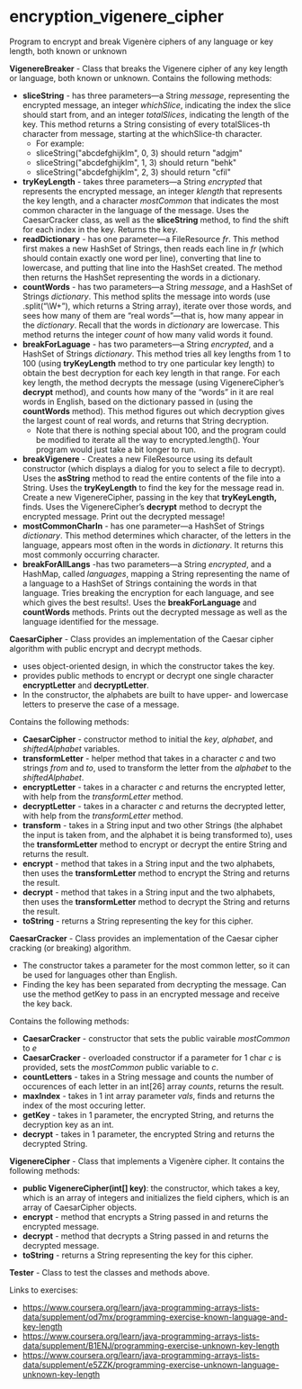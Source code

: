 # encryption_vigenere_cipher
Program to encrypt and break Vigenère ciphers of any language or key length, both known or unknown

<b>VigenereBreaker</b> - Class that breaks the Vigenere cipher of any key length or language, both known or unknown. Contains the following methods:
* <b>sliceString</b> - has three parameters—a String *message*, representing the encrypted message, an integer *whichSlice*, indicating the index the slice should start from, and an integer *totalSlices*, indicating the length of the key. This method returns a String consisting of every totalSlices-th character from message, starting at the whichSlice-th character.
  * For example:
  * sliceString("abcdefghijklm", 0, 3) should return "adgjm"
  * sliceString("abcdefghijklm", 1, 3) should return "behk"
  * sliceString("abcdefghijklm", 2, 3) should return "cfil"
* <b>tryKeyLength</b> - takes three parameters—a String *encrypted* that represents the encrypted message, an integer *klength* that represents the key length, and a character *mostCommon* that indicates the most common character in the language of the message. Uses the CaesarCracker class, as well as the <b>sliceString</b> method, to find the shift for each index in the key. Returns the key.
* <b>readDictionary</b> - has one parameter—a FileResource *fr*. This method first makes a new HashSet of Strings, then reads each line in *fr* (which should contain exactly one word per line), converting that line to lowercase, and putting that line into the HashSet created. The method then returns the HashSet representing the words in a dictionary. 
* <b>countWords</b> - has two parameters—a String *message*, and a HashSet of Strings *dictionary*. This method splits the message into words (use .split(“\\W+”), which returns a String array), iterate over those words, and sees how many of them are “real words”—that is, how many appear in the *dictionary*. Recall that the words in *dictionary* are lowercase. This method returns the integer *count* of how many valid words it found.
* <b>breakForLaguage</b> - has two parameters—a String *encrypted*, and a HashSet of Strings *dictionary*. This method tries all key lengths from 1 to 100 (using <b>tryKeyLength</b> method to try one particular key length) to obtain the best decryption for each key length in that range. For each key length, the method decrypts the message (using VigenereCipher’s <b>decrypt</b> method), and counts how many of the “words” in it are real words in English, based on the dictionary passed in (using the <b>countWords</b> method). This method figures out which decryption gives the largest count of real words, and returns that String decryption. 
  * Note that there is nothing special about 100, and the program could be modified to iterate all the way to encrypted.length(). Your program would just take a bit longer to run.
* <b>breakVigenere</b> - Creates a new FileResource using its default constructor (which displays a dialog for you to select a file to decrypt). Uses the <b>asString</b> method to read the entire contents of the file into a String. Uses the <b>tryKeyLength</b> to find the key for the message read in. Create a new VigenereCipher, passing in the key that <b>tryKeyLength,</b> finds. Uses the VigenereCipher’s <b>decrypt</b> method to decrypt the encrypted message. Print out the decrypted message!
* <b>mostCommonCharIn</b> - has one parameter—a HashSet of Strings *dictionary*. This method determines which character, of the letters in the language, appears most often in the words in *dictionary*. It returns this most commonly occurring character.
* <b>breakForAllLangs</b> -has two parameters—a String *encrypted*, and a HashMap, called *languages*, mapping a String representing the name of a language to a HashSet of Strings containing the words in that language. Tries breaking the encryption for each language, and see which gives the best results!. Uses the <b>breakForLanguage</b> and <b>countWords</b> methods. Prints out the decrypted message as well as the language identified for the message.

<b>CaesarCipher</b> - Class provides an implementation of the Caesar cipher algorithm with public encrypt and decrypt methods.
* uses object-oriented design, in which the constructor takes the key.
* provides public methods to encrypt or decrypt one single character <b>encryptLetter</b> and <b>decryptLetter</b>.
* In the constructor, the alphabets are built to have upper- and lowercase letters to preserve the case of a message.

Contains the following methods:
* <b>CaesarCipher</b> - constructor method to initial the *key*, *alphabet*, and *shiftedAlphabet* variables.
* <b>transformLetter</b> - helper method that takes in a character *c* and two strings *from* and *to*, used to transform the letter from the *alphabet* to the *shiftedAlphabet*.
* <b>encryptLetter</b> - takes in a character *c* and returns the encrypted letter, with help from the *transformLetter* method.
* <b>decryptLetter</b> - takes in a character *c* and returns the decrypted letter, with help from the *transformLetter* method.
* <b>transform</b> - takes in a String input and two other Strings (the alphabet the input is taken from, and the alphabet it is being transformed to), uses the <b>transformLetter</b> method to encrypt or decrypt the entire String and returns the result.
* <b>encrypt</b> - method that takes in a String input and the two alphabets, then uses the <b>transformLetter</b> method to encrypt the String and returns the result.
* <b>decrypt</b> - method that takes in a String input and the two alphabets, then uses the <b>transformLetter</b> method to decrypt the String and returns the result.
* <b>toString</b> - returns a String representing the key for this cipher.

<b>CaesarCracker</b> - Class provides an implementation of the Caesar cipher cracking (or breaking) algorithm.
* The constructor takes a parameter for the most common letter, so it can be used for languages other than English.
* Finding the key has been separated from decrypting the message. Can use the method getKey to pass in an encrypted message and receive the key back.

Contains the following methods:
* <b>CaesarCracker</b> - constructor that sets the public vairable *mostCommon* to *e*
* <b>CaesarCracker</b> - overloaded constructor if a parameter for 1 char *c* is provided, sets the *mostCommon* public variable to *c*.
* <b>countLetters</b> - takes in a String message and counts the number of occurences of each letter in an int[26] array *counts*, returns the result.
* <b>maxIndex</b> - takes in 1 int array parameter *vals*, finds and returns the index of the most occuring letter.
* <b>getKey</b> - takes in 1 parameter, the encrypted String, and returns the decryption key as an int.
* <b>decrypt</b> - takes in 1 parameter, the encrypted String and returns the decrypted String.

<b>VigenereCipher</b> - Class that implements a Vigenère cipher. It contains the following methods:
* <b>public VigenereCipher(int[] key)</b>: the constructor, which takes a key, which is an array of integers and initializes the field ciphers, which is an array of CaesarCipher objects.
* <b>encrypt</b> - method that encrypts a String passed in and returns the encrypted message.
* <b>decrypt</b> - method that decrypts a String passed in and returns the decrypted message.
* <b>toString</b> - returns a String representing the key for this cipher.

<b>Tester</b> - Class to test the classes and methods above.

Links to exercises:
* https://www.coursera.org/learn/java-programming-arrays-lists-data/supplement/od7mx/programming-exercise-known-language-and-key-length
* https://www.coursera.org/learn/java-programming-arrays-lists-data/supplement/B1ENJ/programming-exercise-unknown-key-length
* https://www.coursera.org/learn/java-programming-arrays-lists-data/supplement/e5ZZK/programming-exercise-unknown-language-unknown-key-length
